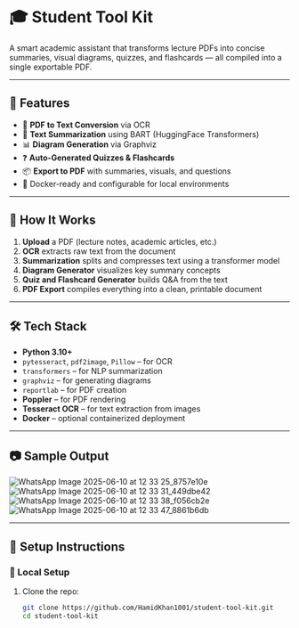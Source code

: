 # 🎓 Student Tool Kit

A smart academic assistant that transforms lecture PDFs into concise summaries, visual diagrams, quizzes, and flashcards — all compiled into a single exportable PDF.

---

## 📌 Features

- 📄 **PDF to Text Conversion** via OCR
- 🧠 **Text Summarization** using BART (HuggingFace Transformers)
- 📊 **Diagram Generation** via Graphviz
- ❓ **Auto-Generated Quizzes & Flashcards**
- 📦 **Export to PDF** with summaries, visuals, and questions
- 🔧 Docker-ready and configurable for local environments

---

## 🚀 How It Works

1. **Upload** a PDF (lecture notes, academic articles, etc.)
2. **OCR** extracts raw text from the document
3. **Summarization** splits and compresses text using a transformer model
4. **Diagram Generator** visualizes key summary concepts
5. **Quiz and Flashcard Generator** builds Q&A from the text
6. **PDF Export** compiles everything into a clean, printable document

---

## 🛠 Tech Stack

- **Python 3.10+**
- `pytesseract`, `pdf2image`, `Pillow` – for OCR
- `transformers` – for NLP summarization
- `graphviz` – for generating diagrams
- `reportlab` – for PDF creation
- **Poppler** – for PDF rendering
- **Tesseract OCR** – for text extraction from images
- **Docker** – optional containerized deployment

---

## 📷 Sample Output

![WhatsApp Image 2025-06-10 at 12 33 25_8757e10e](https://github.com/user-attachments/assets/273b9b11-9575-405c-aaad-7abd61980988)
![WhatsApp Image 2025-06-10 at 12 33 31_449dbe42](https://github.com/user-attachments/assets/53a49d94-249c-4398-901b-7308758d7267)
![WhatsApp Image 2025-06-10 at 12 33 38_f056cb2e](https://github.com/user-attachments/assets/d6069345-09eb-4ab2-ad04-cfb07fc2535e)
![WhatsApp Image 2025-06-10 at 12 33 47_8861b6db](https://github.com/user-attachments/assets/e7da016d-9b21-4ae7-846b-391b2f38791e)





---

## 🧪 Setup Instructions

### 🔧 Local Setup

1. Clone the repo:
   ```bash
   git clone https://github.com/HamidKhan1001/student-tool-kit.git
   cd student-tool-kit
